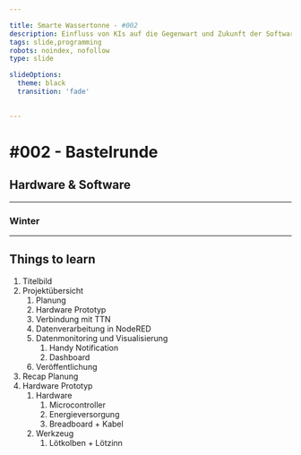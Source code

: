 ```yaml
---

title: Smarte Wassertonne - #002 
description: Einfluss von KIs auf die Gegenwart und Zukunft der Software-Entwicklung.
tags: slide,programming
robots: noindex, nofollow
type: slide

slideOptions:
  theme: black
  transition: 'fade'

  
---
```


<style>
    li, p {
        text-align: left;
    }
    /* .slides {
        background: #0005;
        backdrop-filter: blur(6px);
        border-radius: 3rem;
    } */
    .reveal section img {
        border: 0;
    }
</style>

# #002 - Bastelrunde
## Hardware & Software


---

### Winter

----

## Things to learn

1. Titelbild
2. Projektübersicht
	1. Planung
	2. Hardware Prototyp
	3. Verbindung mit TTN
	4. Datenverarbeitung in NodeRED
	5. Datenmonitoring und Visualisierung
		1. Handy Notification
		2. Dashboard
	6. Veröffentlichung
3. Recap Planung
4. Hardware Prototyp
	1. Hardware
		1. Microcontroller
		2. Energieversorgung
		3. Breadboard + Kabel
	2. Werkzeug
		1. Lötkolben + Lötzinn
  